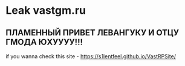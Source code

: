# Leak vastgm.ru
## ПЛАМЕННЫЙ ПРИВЕТ ЛЕВАНГУКУ И ОТЦУ ГМОДА ЮХУУУУ!!!

if you wanna check this site - https://s1lentfeel.github.io/VastRPSite/
